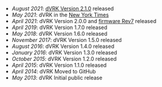 * _August 2021_: [dVRK Version 2.1.0](https://github.com/jhu-dvrk/sawIntuitiveResearchKit/wiki#software) released
* _May 2021_: dVRK in the [New York Times](https://www.nytimes.com/2021/04/30/technology/robot-surgery-surgeon.html)
* _April 2021_: dVRK Version 2.0.0 and [firmware Rev7](https://github.com/jhu-dvrk/sawIntuitiveResearchKit/wiki#firmware) released
* _April 2019_: dVRK Version 1.7.0 released
* _May 2018_: dVRK Version 1.6.0 released
* _November 2017_: dVRK Version 1.5.0 released
* _August 2016_: dVRK Version 1.4.0 released
* _January 2016_: dVRK Version 1.3.0 released
* _October 2015_: dVRK Version 1.2.0 released
* _April 2015_: dVRK Version 1.1.0 released
* _April 2014_: dVRK Moved to GitHub
* _May 2013_: dVRK Initial public release